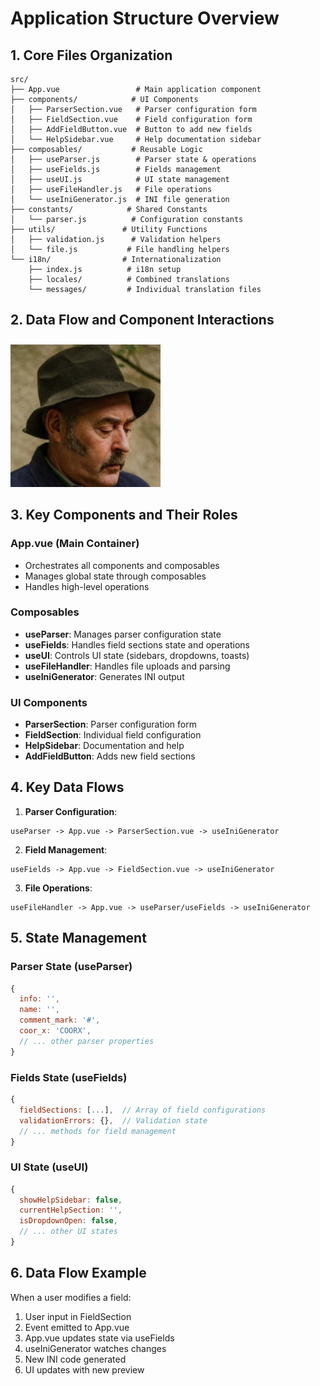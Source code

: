 # Application Structure Overview

## 1. Core Files Organization
```
src/
├── App.vue                 # Main application component
├── components/            # UI Components
│   ├── ParserSection.vue   # Parser configuration form
│   ├── FieldSection.vue    # Field configuration form
│   ├── AddFieldButton.vue  # Button to add new fields
│   └── HelpSidebar.vue     # Help documentation sidebar
├── composables/           # Reusable Logic
│   ├── useParser.js        # Parser state & operations
│   ├── useFields.js        # Fields management
│   ├── useUI.js            # UI state management
│   ├── useFileHandler.js   # File operations
│   └── useIniGenerator.js  # INI file generation
├── constants/            # Shared Constants
│   └── parser.js          # Configuration constants
├── utils/               # Utility Functions
│   ├── validation.js      # Validation helpers
│   └── file.js           # File handling helpers
└── i18n/                # Internationalization
    ├── index.js          # i18n setup
    ├── locales/          # Combined translations
    └── messages/         # Individual translation files
```

## 2. Data Flow and Component Interactions

<img src="docs/readme/img/structure-diagram.jpeg">

## 3. Key Components and Their Roles

### App.vue (Main Container)
- Orchestrates all components and composables
- Manages global state through composables
- Handles high-level operations

### Composables
- **useParser**: Manages parser configuration state
- **useFields**: Handles field sections state and operations
- **useUI**: Controls UI state (sidebars, dropdowns, toasts)
- **useFileHandler**: Handles file uploads and parsing
- **useIniGenerator**: Generates INI output

### UI Components
- **ParserSection**: Parser configuration form
- **FieldSection**: Individual field configuration
- **HelpSidebar**: Documentation and help
- **AddFieldButton**: Adds new field sections

## 4. Key Data Flows

1. **Parser Configuration**:
```
useParser -> App.vue -> ParserSection.vue -> useIniGenerator
```

2. **Field Management**:
```
useFields -> App.vue -> FieldSection.vue -> useIniGenerator
```

3. **File Operations**:
```
useFileHandler -> App.vue -> useParser/useFields -> useIniGenerator
```

## 5. State Management

### Parser State (useParser)
```javascript
{
  info: '',
  name: '',
  comment_mark: '#',
  coor_x: 'COORX',
  // ... other parser properties
}
```

### Fields State (useFields)
```javascript
{
  fieldSections: [...],  // Array of field configurations
  validationErrors: {},  // Validation state
  // ... methods for field management
}
```

### UI State (useUI)
```javascript
{
  showHelpSidebar: false,
  currentHelpSection: '',
  isDropdownOpen: false,
  // ... other UI states
}
```

## 6. Data Flow Example
When a user modifies a field:
1. User input in FieldSection
2. Event emitted to App.vue
3. App.vue updates state via useFields
4. useIniGenerator watches changes
5. New INI code generated
6. UI updates with new preview